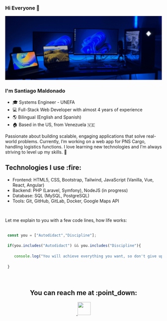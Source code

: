 



### Hi Everyone 👋

<div align="center">
  
![SantiagoBannerGif](https://raw.githubusercontent.com/kilatex/kilatex/refs/heads/main/SantiagoBannerGif.gif)
  
</div>


 ### I'm Santiago Maldonado

- 🎓 Systems Engineer - UNEFA
- 💻 Full-Stack Web Developer with almost 4 years of experience
- 🌎 Bilingual (English and Spanish)
- 🏠 Based in the US, from Venezuela 🇻🇪

Passionate about building scalable, engaging applications that solve real-world problems. Currently, I’m working on a web app for PNS Cargo, handling logistics functions. I love learning new technologies and I'm always striving to level up my skills. 🚀

<h2 >Technologies I use :fire:</h2>

- Frontend: HTML5, CSS, Bootstrap, Tailwind, JavaScript (Vanilla, Vue, React, Angular)
- Backend: PHP (Laravel, Symfony), NodeJS (in progress)
- Database: SQL (MySQL, PostgreSQL)
- Tools: Git, GitHub, GitLab, Docker, Google Maps API

<br>

Let me explain to you with a few code lines, how life works:
```javascript
  
 const you = ["Autodidact","Discipline"]; 
 
 if(you.includes("Autodidact") && you.includes("Discipline"){
 
    console.log("You will achieve everything you want, so don't give up and go ahead!");
    
 }
  
  
```

<h2 align="center">You can reach me at :point_down:</h2>

<div align="center">
    <a href="https://t.me/santiagodsantiago" target="_blank">
        <img src="https://user-images.githubusercontent.com/61796010/126672165-275a7891-5735-4c88-a01d-53203696a24c.png" alt="" srcset="">
    </a>  
    <a href="https://www.linkedin.com/in/santiagodsantiago/" target="_blank">
        <img src="https://user-images.githubusercontent.com/61796010/126674271-7056816b-fb5c-4b62-819f-32db6428499f.png"  height="42" width="42" alt="" srcset="">
    </a>
</div>

